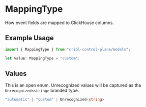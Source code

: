 # MappingType

How event fields are mapped to ClickHouse columns.

## Example Usage

```typescript
import { MappingType } from "cribl-control-plane/models";

let value: MappingType = "custom";
```

## Values

This is an open enum. Unrecognized values will be captured as the `Unrecognized<string>` branded type.

```typescript
"automatic" | "custom" | Unrecognized<string>
```